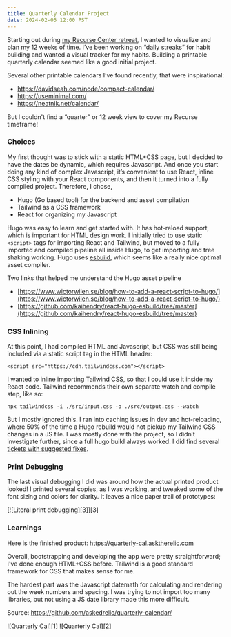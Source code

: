 ```yaml
---
title: Quarterly Calendar Project
date: 2024-02-05 12:00 PST
---
```


Starting out during [my Recurse Center retreat](/2024/01/05/joining-recurse-w2-2024/), I wanted to visualize and plan my 12 weeks of time. I’ve been working on “daily streaks” for habit building and wanted a visual tracker for my habits. Building a printable quarterly calendar seemed like a good initial project.

Several other printable calendars I’ve found recently, that were inspirational: 

- <https://davidseah.com/node/compact-calendar/>
- <https://useminimal.com/>
- <https://neatnik.net/calendar/>

But I couldn't find a “quarter” or 12 week view to cover my Recurse timeframe!

### Choices
My first thought was to stick with a static HTML+CSS page, but I decided to have the dates be dynamic, which requires Javascript. And once you start doing any kind of complex Javascript, it’s convenient to use React, inline CSS  styling with your React components, and then it turned into a fully compiled project. Therefore, I chose,

- Hugo (Go based tool) for the backend and asset compilation
- Tailwind as a CSS framework
- React for organizing my Javascript

Hugo was easy to learn and get started with. It has hot-reload support, which is important for HTML design work. I initially tried to use static `<script>` tags for importing React and Tailwind, but moved to a fully imported and compiled pipeline all inside Hugo, to get importing and tree shaking working. Hugo uses [esbuild](https://esbuild.github.io), which seems like a really nice optimal asset compiler.

Two links that helped me understand the Hugo asset pipeline

- [https://www.wictorwilen.se/blog/how-to-add-a-react-script-to-hugo/](https://www.wictorwilen.se/blog/how-to-add-a-react-script-to-hugo/)
- [https://github.com/kaihendry/react-hugo-esbuild/tree/master](https://github.com/kaihendry/react-hugo-esbuild/tree/master)

### CSS Inlining

At this point, I had compiled HTML and Javascript, but CSS was still being included via a static script tag in the HTML header:

	<script src="https://cdn.tailwindcss.com"></script>

I wanted to inline importing Tailwind CSS, so that I could use it inside my React code. Tailwind recommends their own separate watch and compile step, like so:

    npx tailwindcss -i ./src/input.css -o ./src/output.css --watch

But I mostly ignored this. I ran into caching issues in dev and hot-reloading, where 50% of the time a Hugo rebuild would not pickup my Tailwind CSS changes in a JS file. I was mostly done with the project, so I didn’t investigate further, since a full hugo build always worked. I did find several [tickets with suggested fixes](https://github.com/gohugoio/hugo/issues/8343).

### Print Debugging

The last visual debugging I did was around how the actual printed product looked! I printed several copies, as I was working, and tweaked some of the font sizing and colors for clarity. It leaves a nice paper trail of prototypes: 

<span class="aligncenter">
[![Literal print debugging][3]][3]
</span>

### Learnings

Here is the finished product: <https://quarterly-cal.asktherelic.com>

Overall, bootstrapping and developing the app were pretty straightforward; I've done enough HTML+CSS before. Tailwind is a good standard framework for CSS that makes sense for me.

The hardest part was the Javascript datemath for calculating and rendering out the week numbers and spacing. I was trying to not import too many libraries, but not using a JS date library made this more difficult.

Source: <https://github.com/askedrelic/quarterly-calendar/>

<span class="aligncenter">
![Quarterly Cal][1]
</span>

<span class="aligncenter">
![Quarterly Cal][2]
</span>


[1]: /pic/2024-02-02-quarterly-cal-preview.png
[2]: /pic/2024-02-02-quarterly-cal.png
[3]: /pic/2024-02-02-print-debugging.png
